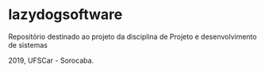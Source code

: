 # lazydogsoftware
Repositório destinado ao projeto da disciplina de Projeto e desenvolvimento de sistemas

2019, UFSCar - Sorocaba.
